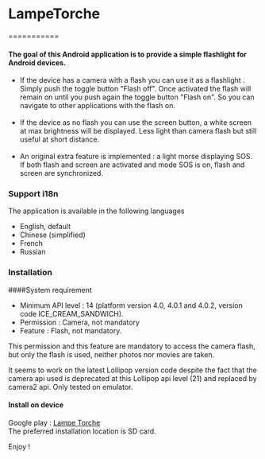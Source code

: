 # LampeTorche
===========

#### The goal of this Android application is to provide a simple flashlight for Android devices.
<ul>

  <li>If the device has a camera with a flash you can use it as a flashlight . Simply push the toggle button "Flash off".
  Once activated the flash will remain on until you push again the toggle button "Flash on". So you can navigate to other 
  applications with the flash on.</li><br>
  
  <li>If the device as no flash you can use the screen button, a white screen at max brightness will be displayed. Less light
  than camera flash but still useful at short distance.</li><br>
  
  <li>An original extra feature is implemented : a light morse displaying SOS.
  If both flash and screen are activated and mode SOS is on, flash and screen are synchronized.</li>
</ul>  
  
### Support i18n
  The application is available in the following languages
  <ul>
    <li> English, default</li>
    <li>Chinese (simplified)</li>
    <li> French</li>
    <li>Russian</li>
  </ul>
  
  
### Installation

####System requirement
<ul>
<li>Minimum API level : 14 (platform version 4.0, 4.0.1 and 4.0.2, version code ICE_CREAM_SANDWICH).</li>
<li>Permission : Camera, not mandatory</li>
<li>Feature : Flash, not mandatory.</li>
</ul>

This permission and this feature are mandatory to access the camera flash, but only the flash is used, neither photos nor 
movies are taken.

It seems to work on the latest Lollipop version code despite the fact that the camera api used is deprecated at this
Lollipop api level (21) and replaced by camera2 api. Only tested on emulator.


#### Install on device
Google play : [Lampe Torche](https://play.google.com/store/apps/details?id=tm.android.lampetorche)<br>
The preferred installation location is SD card.

Enjoy !




  
  
    
  
